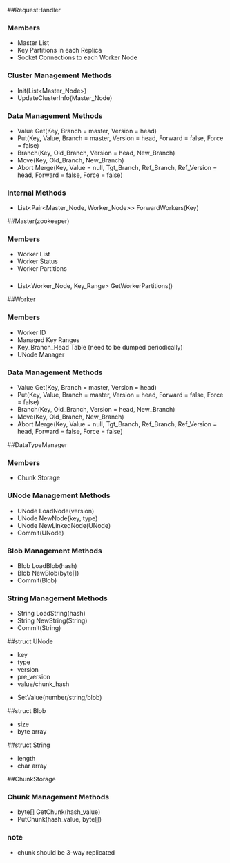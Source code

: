 ##RequestHandler

### Members
 * Master List
 * Key Partitions in each Replica
 * Socket Connections to each Worker Node

### Cluster Management Methods
 + Init(List<Master_Node>)
 + UpdateClusterInfo(Master_Node)

### Data Management Methods
 + Value Get(Key, Branch = master, Version = head)
 + Put(Key, Value, Branch = master, Version = head, Forward = false, Force = false)
 + Branch(Key, Old_Branch, Version = head, New_Branch)
 + Move(Key, Old_Branch, New_Branch)
 + Abort Merge(Key, Value = null, Tgt_Branch, Ref_Branch, Ref_Version = head, Forward = false, Force = false)

### Internal Methods
 + List<Pair<Master_Node, Worker_Node>> ForwardWorkers(Key)

##Master(zookeeper)

### Members
 * Worker List
 * Worker Status
 * Worker Partitions

###
 + List<Worker_Node, Key_Range> GetWorkerPartitions()

##Worker

### Members
 * Worker ID
 * Managed Key Ranges
 * Key_Branch_Head Table (need to be dumped periodically)
 * UNode Manager

### Data Management Methods
 + Value Get(Key, Branch = master, Version = head)
 + Put(Key, Value, Branch = master, Version = head, Forward = false, Force = false)
 + Branch(Key, Old_Branch, Version = head, New_Branch)
 + Move(Key, Old_Branch, New_Branch)
 + Abort Merge(Key, Value = null, Tgt_Branch, Ref_Branch, Ref_Version = head, Forward = false, Force = false)

##DataTypeManager
### Members
 * Chunk Storage

### UNode Management Methods
 + UNode LoadNode(version)
 + UNode NewNode(key, type)
 + UNode NewLinkedNode(UNode)
 + Commit(UNode)

### Blob Management Methods
 + Blob LoadBlob(hash)
 + Blob NewBlob(byte[])
 + Commit(Blob)

### String Management Methods
 + String LoadString(hash)
 + String NewString(String)
 + Commit(String)

##struct UNode
 * key
 * type
 * version
 * pre_version
 * value/chunk_hash
 + SetValue(number/string/blob)

##struct Blob
 * size
 * byte array

##struct String
 * length
 * char array

##ChunkStorage

### Chunk Management Methods
 * byte[] GetChunk(hash_value)
 * PutChunk(hash_value, byte[])

### note
 * chunk should be 3-way replicated

